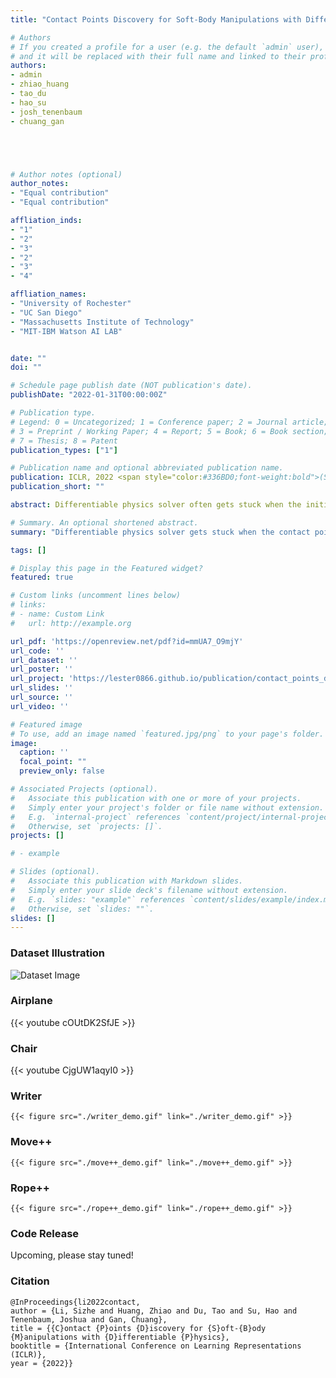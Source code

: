 ```yaml
---
title: "Contact Points Discovery for Soft-Body Manipulations with Differentiable Physics"

# Authors
# If you created a profile for a user (e.g. the default `admin` user), write the username (folder name) here 
# and it will be replaced with their full name and linked to their profile.
authors:
- admin
- zhiao_huang
- tao_du
- hao_su
- josh_tenenbaum
- chuang_gan





# Author notes (optional)
author_notes:
- "Equal contribution"
- "Equal contribution"

affliation_inds:
- "1"
- "2"
- "3"
- "2"
- "3"
- "4"

affliation_names:
- "University of Rochester"
- "UC San Diego"
- "Massachusetts Institute of Technology"
- "MIT-IBM Watson AI LAB"


date: ""
doi: ""

# Schedule page publish date (NOT publication's date).
publishDate: "2022-01-31T00:00:00Z"

# Publication type.
# Legend: 0 = Uncategorized; 1 = Conference paper; 2 = Journal article;
# 3 = Preprint / Working Paper; 4 = Report; 5 = Book; 6 = Book section;
# 7 = Thesis; 8 = Patent
publication_types: ["1"]

# Publication name and optional abbreviated publication name.
publication: ICLR, 2022 <span style="color:#336BD0;font-weight:bold">(Spotlight, 5%)</span>
publication_short: ""

abstract: Differentiable physics solver often gets stuck when the initial contact points of the end effectors are sub-optimal or when performing multi-stage tasks that require contact point switching, which often leads to many local minima. To address this challenge, we propose a contact point discovery approach (CPDeform) that guides the stand-alone differentiable physics solver to deform various soft-body plasticines.

# Summary. An optional shortened abstract.
summary: "Differentiable physics solver gets stuck when the contact points of the end effectors are sub-optimal. We propose a contact point discovery approach that guides the stand-alone differentiable physics solver to deform various soft-body plasticines."

tags: []

# Display this page in the Featured widget?
featured: true

# Custom links (uncomment lines below)
# links:
# - name: Custom Link
#   url: http://example.org

url_pdf: 'https://openreview.net/pdf?id=mmUA7_O9mjY'
url_code: ''
url_dataset: ''
url_poster: ''
url_project: 'https://lester0866.github.io/publication/contact_points_discovery_iclr2022/'
url_slides: ''
url_source: ''
url_video: ''

# Featured image
# To use, add an image named `featured.jpg/png` to your page's folder. 
image:
  caption: ''
  focal_point: ""
  preview_only: false

# Associated Projects (optional).
#   Associate this publication with one or more of your projects.
#   Simply enter your project's folder or file name without extension.
#   E.g. `internal-project` references `content/project/internal-project/index.md`.
#   Otherwise, set `projects: []`.
projects: []

# - example

# Slides (optional).
#   Associate this publication with Markdown slides.
#   Simply enter your slide deck's filename without extension.
#   E.g. `slides: "example"` references `content/slides/example/index.md`.
#   Otherwise, set `slides: ""`.
slides: []
---
```


### Dataset Illustration

![Dataset Image](./dataset.png)

### Airplane

<!-- {{< youtube cOUtDK2SfJE "25:10" >}} -->
{{< youtube cOUtDK2SfJE >}}


### Chair

<!-- {{< youtube CjgUW1aqyI0 "25:10" >}} -->
{{< youtube CjgUW1aqyI0 >}}

### Writer

`{{< figure src="./writer_demo.gif" link="./writer_demo.gif" >}}`

### Move++ 

`{{< figure src="./move++_demo.gif" link="./move++_demo.gif" >}}`

### Rope++ 

`{{< figure src="./rope++_demo.gif" link="./rope++_demo.gif" >}}`

### Code Release

Upcoming, please stay tuned!

### Citation

```
@InProceedings{li2022contact,
author = {Li, Sizhe and Huang, Zhiao and Du, Tao and Su, Hao and Tenenbaum, Joshua and Gan, Chuang},
title = {{C}ontact {P}oints {D}iscovery for {S}oft-{B}ody {M}anipulations with {D}ifferentiable {P}hysics},
booktitle = {International Conference on Learning Representations (ICLR)},
year = {2022}}
```


